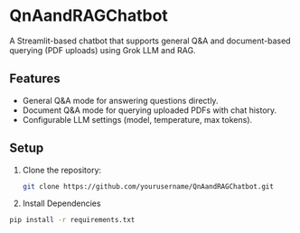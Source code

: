 # QnAandRAGChatbot

A Streamlit-based chatbot that supports general Q&A and document-based querying (PDF uploads) using Grok LLM and RAG.

## Features
- General Q&A mode for answering questions directly.
- Document Q&A mode for querying uploaded PDFs with chat history.
- Configurable LLM settings (model, temperature, max tokens).

## Setup
1. Clone the repository:
   ```bash
   git clone https://github.com/yourusername/QnAandRAGChatbot.git


2. Install Dependencies
  ```bash
  pip install -r requirements.txt






